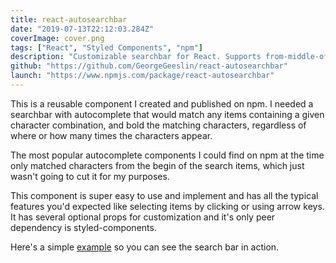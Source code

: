 ```yaml
---
title: react-autosearchbar
date: "2019-07-13T22:12:03.284Z"
coverImage: cover.png
tags: ["React", "Styled Components", "npm"]
description: "Customizable searchbar for React. Supports from-middle-of-word searches and provides autocomplete options with matching characters in bold text."
github: "https://github.com/GeorgeGeeslin/react-autosearchbar"
launch: "https://www.npmjs.com/package/react-autosearchbar"
---
```


This is a reusable component I created and published on npm. I needed a searchbar with autocomplete that would match any items containing a given character combination, and bold the matching characters, regardless of where or how many times the characters appear.

The most popular autocomplete components I could find on npm at the time only matched characters from the begin of the search items, which just wasn't going to cut it for my purposes.

This component is super easy to use and implement and has all the typical features you'd expected like selecting items by clicking or using arrow keys. It has several optional props for customization and it's only peer dependency is styled-components.

Here's a simple [example](https://codesandbox.io/embed/react-autosearchbar-46z17) so you can see the search bar in action.

